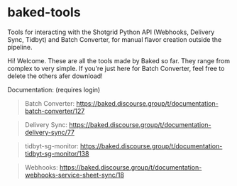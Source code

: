 # baked-tools
Tools for interacting with the Shotgrid Python API (Webhooks, Delivery Sync, Tidbyt) and Batch Converter, for manual flavor creation outside the pipeline.

Hi! Welcome. These are all the tools made by Baked so far. They range from complex to very simple. 
If you're just here for Batch Converter, feel free to delete the others afer download!

Documentation: (requires login)
>Batch Converter: https://baked.discourse.group/t/documentation-batch-converter/127

>Delivery Sync: https://baked.discourse.group/t/documentation-delivery-sync/77

>tidbyt-sg-monitor: https://baked.discourse.group/t/documentation-tidbyt-sg-monitor/138

>Webhooks: https://baked.discourse.group/t/documentation-webhooks-service-sheet-sync/18